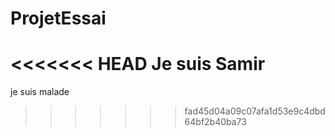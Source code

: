 # ProjetEssai
<<<<<<< HEAD
Je suis Samir
=======
je suis malade
>>>>>>> fad45d04a09c07afa1d53e9c4dbd64bf2b40ba73
